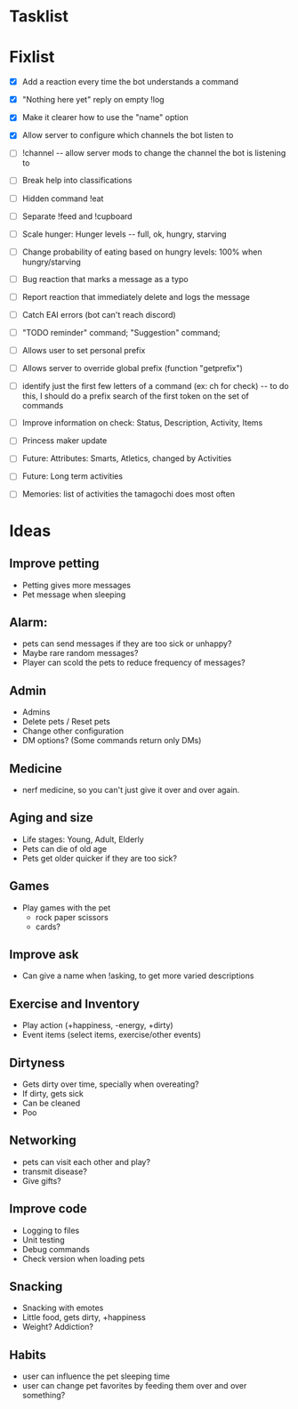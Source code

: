 # Tasklist

# Fixlist
- [X] Add a reaction every time the bot understands a command
- [X] "Nothing here yet" reply on empty !log
- [X] Make it clearer how to use the "name" option

- [X] Allow server to configure which channels the bot listen to
- [ ] !channel -- allow server mods to change the channel the bot is listening to
- [ ] Break help into classifications
- [ ] Hidden command !eat

- [ ] Separate !feed and !cupboard
- [ ] Scale hunger: Hunger levels -- full, ok, hungry, starving
- [ ] Change probability of eating based on hungry levels: 100% when hungry/starving

- [ ] Bug reaction that marks a message as a typo
- [ ] Report reaction that immediately delete and logs the message

- [ ] Catch EAI errors (bot can't reach discord)
- [ ] "TODO reminder" command; "Suggestion" command;

- [ ] Allows user to set personal prefix
- [ ] Allows server to override global prefix (function "getprefix")

- [ ] identify just the first few letters of a command (ex: ch for check) -- to do this, I should do a prefix search of the first token on the set of commands

- [ ] Improve information on check: Status, Description, Activity, Items

- [ ] Princess maker update
- [ ] Future: Attributes: Smarts, Atletics, changed by Activities
- [ ] Future: Long term activities

- [ ] Memories: list of activities the tamagochi does most often

# Ideas
## Improve petting
- Petting gives more messages
- Pet message when sleeping

## Alarm:
- pets can send messages if they are too sick or unhappy?
- Maybe rare random messages?
- Player can scold the pets to reduce frequency of messages?

## Admin
- Admins
- Delete pets / Reset pets
- Change other configuration
- DM options? (Some commands return only DMs)

## Medicine
- nerf medicine, so you can't just give it over and over again.


## Aging and size
- Life stages: Young, Adult, Elderly
- Pets can die of old age
- Pets get older quicker if they are too sick?

## Games
- Play games with the pet
  - rock paper scissors
  - cards?

## Improve ask
- Can give a name when !asking, to get more varied descriptions

## Exercise and Inventory
- Play action (+happiness, -energy, +dirty)
- Event items (select items, exercise/other events)

## Dirtyness
- Gets dirty over time, specially when overeating?
- If dirty, gets sick
- Can be cleaned
- Poo

## Networking
- pets can visit each other and play?
- transmit disease?
- Give gifts?

## Improve code
- Logging to files
- Unit testing
- Debug commands
- Check version when loading pets

## Snacking
- Snacking with emotes
- Little food, gets dirty, +happiness
- Weight? Addiction?

## Habits
- user can influence the pet sleeping time
- user can change pet favorites by feeding them over and over something?

